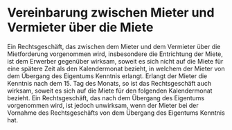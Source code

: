 # Vereinbarung zwischen Mieter und Vermieter über die Miete

Ein Rechtsgeschäft, das zwischen dem Mieter und dem Vermieter über die Mietforderung vorgenommen wird, insbesondere die Entrichtung der Miete, ist dem Erwerber gegenüber wirksam, soweit es sich nicht auf die Miete für eine spätere Zeit als den Kalendermonat bezieht, in welchem der Mieter von dem Übergang des Eigentums Kenntnis erlangt. Erlangt der Mieter die Kenntnis nach dem 15\. Tag des Monats, so ist das Rechtsgeschäft auch wirksam, soweit es sich auf die Miete für den folgenden Kalendermonat bezieht. Ein Rechtsgeschäft, das nach dem Übergang des Eigentums vorgenommen wird, ist jedoch unwirksam, wenn der Mieter bei der Vornahme des Rechtsgeschäfts von dem Übergang des Eigentums Kenntnis hat. 

